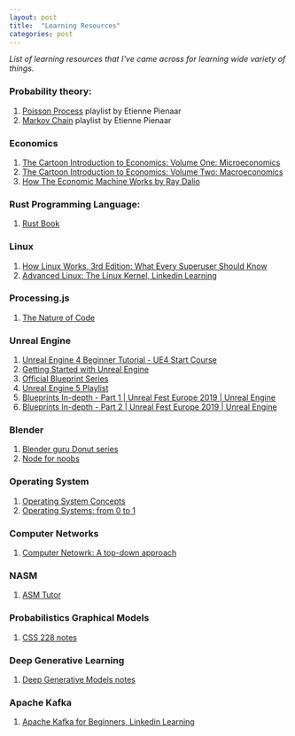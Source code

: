 ```yaml
---
layout: post
title:  "Learning Resources"
categories: post
---
```

_List of learning resources that I've came across for learning wide variety of things._
<!--more-->
### Probability theory:

1. [Poisson Process](https://www.youtube.com/playlist?list=PL50jX08Oa0tYgnJ6uSOym0dDcf9nNlJCa) playlist by Etienne Pienaar
2. [Markov Chain](https://www.youtube.com/playlist?list=PL50jX08Oa0tacffir8UpFZPUyWQQu23qB) playlist by Etienne Pienaar

### Economics
1. [The Cartoon Introduction to Economics: Volume One: Microeconomics](https://www.goodreads.com/book/show/7333109-the-cartoon-introduction-to-economics)
2. [The Cartoon Introduction to Economics: Volume Two: Macroeconomics](https://www.goodreads.com/book/show/12004619-the-cartoon-introduction-to-economics)
3. [How The Economic Machine Works by Ray Dalio](https://www.youtube.com/watch?v=PHe0bXAIuk0)

### Rust Programming Language:

1. [Rust Book](https://doc.rust-lang.org/book/)

### Linux

1. [How Linux Works, 3rd Edition: What Every Superuser Should Know](https://www.amazon.in/How-Linux-Works-Brian-Ward/dp/1718500408/)
2. [Advanced Linux: The Linux Kernel, Linkedin Learning](https://www.linkedin.com/learning/advanced-linux-the-linux-kernel-2) 

### Processing.js

1. [The Nature of Code](https://natureofcode.com/book/)

### Unreal Engine

1. [Unreal Engine 4 Beginner Tutorial - UE4 Start Course](https://www.youtube.com/watch?v=_a6kcSP8R1Y)
2. [Getting Started with Unreal Engine](https://learning.edx.org/course/course-v1:RITx+UNRL101+2T2021/home)
3. [Official Blueprint Series](https://www.youtube.com/playlist?list=PLfQ3pODBwOcaV1TdnqNWLTJ4wiUzEvXis)
4. [Unreal Engine 5 Playlist](https://www.youtube.com/playlist?list=PLZlv_N0_O1gZmDqpSAEXEmATpv-HgQJYp)
5. [Blueprints In-depth - Part 1 \| Unreal Fest Europe 2019 \| Unreal Engine](https://www.youtube.com/watch?v=j6mskTgL7kU)
6. [Blueprints In-depth - Part 2 \| Unreal Fest Europe 2019 \| Unreal Engine](https://www.youtube.com/watch?v=0YMS2wnykbc)

### Blender
1. [Blender guru Donut series](https://www.youtube.com/watch?v=TPrnSACiTJ4&list=PLjEaoINr3zgEq0u2MzVgAaHEBt--xLB6U)
2. [Node for noobs](https://www.youtube.com/playlist?list=PLn3ukorJv4vtnU_TaZob7QD6Q8d9C9Ki7)

### Operating System
1. [Operating System Concepts](https://www.amazon.com/Operating-System-Concepts-Abraham-Silberschatz/dp/1119800366)
2. [Operating Systems: from 0 to 1](https://tuhdo.github.io/os01/)

### Computer Networks
1. [Computer Netowrk: A top-down approach](https://www.pearson.com/us/higher-education/program/Kurose-Pearson-e-Text-Computer-Networking-Access-Card-8th-Edition/PGM2877610.html)

### NASM
1. [ASM Tutor](https://asmtutor.com/)


### Probabilistics Graphical Models
1. [CSS 228 notes](https://ermongroup.github.io/cs228-notes/)

### Deep Generative Learning
1. [Deep Generative Models notes](https://deepgenerativemodels.github.io/notes/)

### Apache Kafka

1. [Apache Kafka for Beginners, Linkedin Learning](https://www.linkedin.com/learning/learn-apache-kafka-for-beginners/)